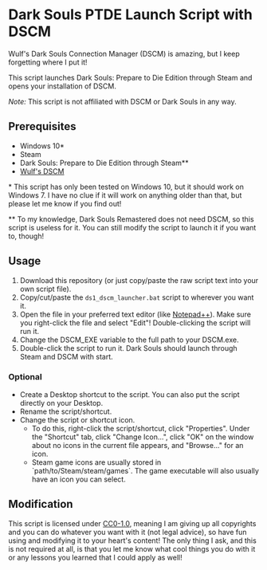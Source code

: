 # Dark Souls PTDE Launch Script with DSCM

Wulf's Dark Souls Connection Manager (DSCM) is amazing, but I keep forgetting 
where I put it!

This script launches Dark Souls: Prepare to Die Edition through Steam and opens 
your installation of DSCM.

*Note:* This script is not affiliated with DSCM or Dark Souls in any way.

## Prerequisites

- Windows 10\*
- Steam
- Dark Souls: Prepare to Die Edition through Steam\*\*
- [Wulf's DSCM](https://www.nexusmods.com/darksouls/mods/1047/)

\* This script has only been tested on Windows 10, but it should work on 
Windows 7. I have no clue if it will work on anything older than that, but 
please let me know if you find out!

\*\* To my knowledge, Dark Souls Remastered does not need DSCM, so this script
is useless for it. You can still modify the script to launch it if you want to,
though!

## Usage

1. Download this repository (or just copy/paste the raw script text into your
  own script file).
2. Copy/cut/paste the `ds1_dscm_launcher.bat` script to wherever you want it.
3. Open the file in your preferred text editor (like [Notepad++](https://notepad-plus-plus.org/)). Make sure you
  right-click the file and select "Edit"! Double-clicking the script will run 
  it.
4. Change the DSCM_EXE variable to the full path to your DSCM.exe.
5. Double-click the script to run it. Dark Souls should launch through Steam
  and DSCM with start.
  
### Optional

- Create a Desktop shortcut to the script. You can also put the 
  script directly on your Desktop.
- Rename the script/shortcut.
- Change the script or shortcut icon. 
    - To do this, right-click the script/shortcut, click "Properties". Under
      the "Shortcut" tab, click "Change Icon...", click "OK" on the window 
      about no icons in the current file appears, and "Browse..." for an icon.
    - Steam game icons are usually stored in \`path/to/Steam/steam/games\`. The
      game executable will also usually have an icon you can select.

## Modification

This script is licensed under [CC0-1.0](LICENSE), meaning I am giving up all copyrights 
and you can do whatever you want with it (not legal advice), so have fun
using and modifying it to your heart's content! The only thing I ask, and this
is not required at all, is that you let me know what cool things you do with
it or any lessons you learned that I could apply as well!

